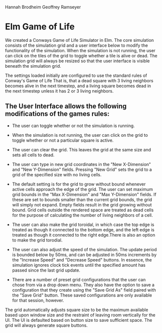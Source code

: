Hannah Brodheim
Geoffrey Ramseyer

# Elm Game of Life


We created a Conways Game of Life Simulator in Elm. 
The core simulation consists of the simulation grid and a user interface below to modify the functionality of the simulation.  When the simulation is not running, the user can click on the tiles of the grid to toggle whether a tile is alive or dead.  The simulation grid will always be resized so that the user interface is visible beneath the simulation grid.

The settings loaded initially are configured to use the standard rules of Conway's Game of Life That is, that a dead square with 3 living neighbors becomes alive in the next timestep, and a living square becomes dead in the next timestep unless it has 2 or 3 living neighbors. 

## The User Interface allows the following modifications of the games rules:

* The user can toggle whether or not the simulation is running.

* When the simulation is not running, the user can click on the grid to toggle whether or not a particular square is active.

* The user can clear the grid.  This leaves the grid at the same size and sets all cells to dead.

* The user can type in new grid coordinates in the "New X-Dimension" and "New Y-Dimension" fields.  Pressing "New Grid" sets the grid to a grid of the specified size with no living cells.

* The default setting is for the grid to grow without bound whenever active cells approach the edge of the grid.  The user can set maximum grid bounds in the "Max X-Dimension" and "Max Y-Dimension" fields.  If these are set to bounds smaller than the current grid bounds,  the grid will simply not expand.  Empty fields result in the grid growing without bound.  Grid cells outside the rendered space are treated as dead cells for the purpose of calculating the number of living neighbors of a cell.

* The user can also make the grid toroidal, in which case the top edge is treated as though it connected to the bottom edge, and the left edge is treated as though it connected to the right edge.There is also an option to make the grid torodial.  

* The user can also adjust the speed of the simulation.  The update period is bounded below by 50ms, and can be adjusted in 50ms increments by the "Increase Speed" and "Decrease Speed" buttons.  In essence, the simulation ignores clock tick events until the specified amount has passed since the last grid update. 

* There are a number of preset grid configurations that the user can chose from via a drop down menu.  They also have the option to save a configuration that they create using the "Save Grid As" field paired with the "Save Grid" button.  These saved configurations are only available for that session, however.

The grid automatically adjusts square size to be the maximum available based upon window size and the restraint of leaving room vertically for the UI.  The UI is defaulted based on button size to save sufficient space.  The grid will always generate square buttons. 
